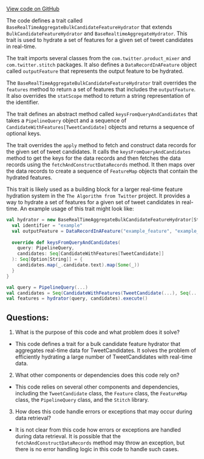 [View code on GitHub](https://github.com/misbahsy/the-algorithm/home-mixer/server/src/main/scala/com/twitter/home_mixer/functional_component/feature_hydrator/real_time_aggregates/BaseRealTimeAggregateBulkCandidateFeatureHydrator.scala)

The code defines a trait called `BaseRealTimeAggregateBulkCandidateFeatureHydrator` that extends `BulkCandidateFeatureHydrator` and `BaseRealtimeAggregateHydrator`. This trait is used to hydrate a set of features for a given set of tweet candidates in real-time. 

The trait imports several classes from the `com.twitter.product_mixer` and `com.twitter.stitch` packages. It also defines a `DataRecordInAFeature` object called `outputFeature` that represents the output feature to be hydrated. 

The `BaseRealTimeAggregateBulkCandidateFeatureHydrator` trait overrides the `features` method to return a set of features that includes the `outputFeature`. It also overrides the `statScope` method to return a string representation of the identifier. 

The trait defines an abstract method called `keysFromQueryAndCandidates` that takes a `PipelineQuery` object and a sequence of `CandidateWithFeatures[TweetCandidate]` objects and returns a sequence of optional keys. 

The trait overrides the `apply` method to fetch and construct data records for the given set of tweet candidates. It calls the `keysFromQueryAndCandidates` method to get the keys for the data records and then fetches the data records using the `fetchAndConstructDataRecords` method. It then maps over the data records to create a sequence of `FeatureMap` objects that contain the hydrated features. 

This trait is likely used as a building block for a larger real-time feature hydration system in the `The Algorithm from Twitter` project. It provides a way to hydrate a set of features for a given set of tweet candidates in real-time. An example usage of this trait might look like:

```scala
val hydrator = new BaseRealTimeAggregateBulkCandidateFeatureHydrator[String] {
  val identifier = "example"
  val outputFeature = DataRecordInAFeature("example_feature", "example_value")
  
  override def keysFromQueryAndCandidates(
    query: PipelineQuery,
    candidates: Seq[CandidateWithFeatures[TweetCandidate]]
  ): Seq[Option[String]] = {
    candidates.map(_.candidate.text).map(Some(_))
  }
}

val query = PipelineQuery(...)
val candidates = Seq(CandidateWithFeatures(TweetCandidate(...), Seq(...)))
val features = hydrator(query, candidates).execute()
```
## Questions: 
 1. What is the purpose of this code and what problem does it solve?
- This code defines a trait for a bulk candidate feature hydrator that aggregates real-time data for TweetCandidates. It solves the problem of efficiently hydrating a large number of TweetCandidates with real-time data.

2. What other components or dependencies does this code rely on?
- This code relies on several other components and dependencies, including the `TweetCandidate` class, the `Feature` class, the `FeatureMap` class, the `PipelineQuery` class, and the `Stitch` library.

3. How does this code handle errors or exceptions that may occur during data retrieval?
- It is not clear from this code how errors or exceptions are handled during data retrieval. It is possible that the `fetchAndConstructDataRecords` method may throw an exception, but there is no error handling logic in this code to handle such cases.